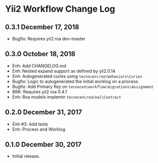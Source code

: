 Yii2 Workflow Change Log
==========================

0.3.1 December 17, 2018
------------------------

- Bugfix: Requires yii2 roa dev-master

0.3.0 October 18, 2018
------------------------

- Enh: Add CHANGELOG.md
- Enh: Nested expand support as defined by yii2.0.14
- Enh: Autogenerated curies using `tecnocen\roa\behaviors\Curies`
- Bugfix: Logic to autogenerated the initial worklog on a process.
- Bugfix: Add Primary Key on
  `tecnocen\workflow\migrations\Assignment`
- BRK: Requires yii2 roa 0.4.1
- Enh: Roa models implemtn `tecnocen\roa\hal\Contract`

0.2.0 December 31, 2017
------------------------

- Enh #3: Add tests
- Enh: Process and Worklog

0.1.0 December 30, 2017
-----------------------------

- Initial release.
